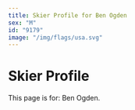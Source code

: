```yaml
---
title: Skier Profile for Ben Ogden
sex: "M"
id: "9179"
image: "/img/flags/usa.svg" 
---
```


# Skier Profile

This page is for: Ben Ogden.
    